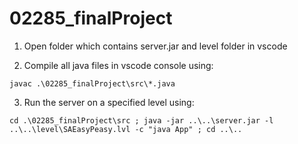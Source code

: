 # 02285_finalProject

1. Open folder which contains server.jar and level folder in vscode

2. Compile all java files in vscode console using: 
```
javac .\02285_finalProject\src\*.java
```
3. Run the server on a specified level using: 
```
cd .\02285_finalProject\src ; java -jar ..\..\server.jar -l ..\..\level\SAEasyPeasy.lvl -c "java App" ; cd ..\..
```
